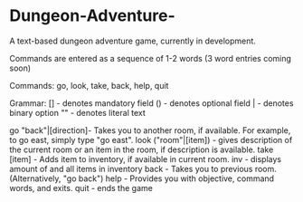 # Dungeon-Adventure-
A text-based dungeon adventure game, currently in development.

Commands are entered as a sequence of 1-2 words (3 word entries coming soon)

Commands: go, look, take, back, help, quit

Grammar: 
[] - denotes mandatory field
() - denotes optional field
| - denotes binary option
"" - denotes literal text

go "back"|[direction]- Takes you to another room, if available. For example, to go east, simply type "go east". 
look ("room"|[item]) - gives description of the current room or an item in the room, if description is available.
take [item] - Adds item to inventory, if available in current room.
inv - displays amount of and all items in inventory
back - Takes you to previous room. (Alternatively, "go back")
help - Provides you with objective, command words, and exits.
quit - ends the game
